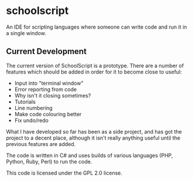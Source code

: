 schoolscript
============

An IDE for scripting languages where someone can write code and run it in a single window.


Current Development
-------------------

The current version of SchoolScript is a prototype. There are a number of features which should be added in order for it to become close to useful:

- Input into "terminal window"
- Error reporting from code
- Why isn't it closing sometimes?
- Tutorials
- Line numbering
- Make code colouring better
- Fix undo/redo

What I have developed so far has been as a side project, and has got the project to a decent place, although it isn't really anything useful until the previous features are added.

The code is written in C# and uses builds of various languages (PHP, Python, Ruby, Perl) to run the code.

This code is licensed under the GPL 2.0 license.
